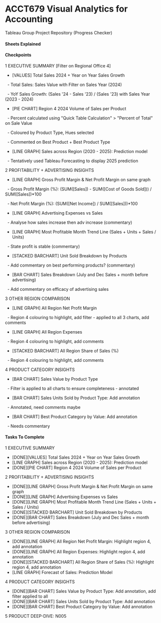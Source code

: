 # ACCT679 Visual Analytics for Accounting



Tableau Group Project Repository (Progress Checker)



#### Sheets Explained



#### Checkpoints

1 EXECUTIVE SUMMARY \[Filter on Regional Office 4]

* \[VALUES] Total Sales 2024 + Year on Year Sales Growth

    - Total Sales: Sales Value with Filter on Sales Year (2024)

    - YoY Sales Growth: (Sales '24 - Sales '23) / (Sales '23) with Sales Year (2023 - 2024)

* \[PIE CHART] Region 4 2024 Volume of Sales per Product

    - Percent calculated using "Quick Table Calculation" > "Percent of Total" on Sale Value

    - Coloured by Product Type, Hues selected

    - Commented on Best Product + Best Product Type

* \[LINE GRAPH] Sales across Region (2020 - 2025): Prediction model

    - Tentatively used Tableau Forecasting to display 2025 prediction



2 PROFITABILITY + ADVERTISING INSIGHTS

* \[LINE GRAPH] Gross Profit Margin \& Net Profit Margin on same graph

    - Gross Profit Margin (%): (SUM(\[Sales]) - SUM(\[Cost of Goods Sold])) / SUM(\[Sales])\*100

    - Net Profit Margin (%): (SUM(\[Net Income]) / SUM(\[Sales]))\*100

* \[LINE GRAPH] Advertising Expenses vs Sales

    - Analyse how sales increase then adv increase (commentary)

* \[LINE GRAPH] Most Profitable Month Trend Line (Sales + Units + Sales / Units)

    - State profit is stable (commentary)

* \[STACKED BARCHART] Unit Sold Breakdown by Products

    - Add commentary on best performing products? (commentary)

* \[BAR CHART] Sales Breakdown (July and Dec Sales + month before advertising)

    - Add commentary on efficacy of advertising sales



3 OTHER REGION COMPARISON

* \[LINE GRAPH] All Region Net Profit Margin

    - Region 4 colouring to highlight, add filter - applied to all 3 charts, add comments

* \[LINE GRAPH] All Region Expenses

    - Region 4 colouring to highlight, add comments

* \[STACKED BARCHART] All Region Share of Sales (%)

    - Region 4 colouring to highlight, add comments



4 PRODUCT CATEGORY INSIGHTS

* \[BAR CHART] Sales Value by Product Type

    - Filter is applied to all charts to ensure completeness - annotated

* \[BAR CHART] Sales Units Sold by Product Type: Add annotation

    - Annotated, need comments maybe

* \[BAR CHART] Best Product Category by Value: Add annotation

    - Needs commentary



#### Tasks To Complete

1 EXECUTIVE SUMMARY

* \[DONE]\[VALUES] Total Sales 2024 + Year on Year Sales Growth
* \[LINE GRAPH] Sales across Region (2020 - 2025): Prediction model
* \[DONE]\[PIE CHART] Region 4 2024 Volume of Sales per Product



2 PROFITABILITY + ADVERTISING INSIGHTS

* \[DONE]\[LINE GRAPH] Gross Profit Margin \& Net Profit Margin on same graph
* \[DONE]\[LINE GRAPH] Advertising Expenses vs Sales
* \[DONE]\[LINE GRAPH] Most Profitable Month Trend Line (Sales + Units + Sales / Units)
* \[DONE]\[STACKED BARCHART] Unit Sold Breakdown by Products
* \[DONE]\[BAR CHART] Sales Breakdown (July and Dec Sales + month before advertising)



3 OTHER REGION COMPARISON

* \[DONE]\[LINE GRAPH] All Region Net Profit Margin: Highlight region 4, add annotation
* \[DONE]\[LINE GRAPH] All Region Expenses: Highlight region 4, add annotation
* \[DONE]\[STACKED BARCHART] All Region Share of Sales (%): Highlight region 4, add annotation
* \[LINE GRAPH] Forecast of Sales: Prediction Model



4 PRODUCT CATEGORY INSIGHTS

* \[DONE]\[BAR CHART] Sales Value by Product Type: Add annotation, add filter applied to all
* \[DONE]\[BAR CHART] Sales Units Sold by Product Type: Add annotation
* \[DONE]\[BAR CHART] Best Product Category by Value: Add annotation



5 PRODUCT DEEP-DIVE: N005

